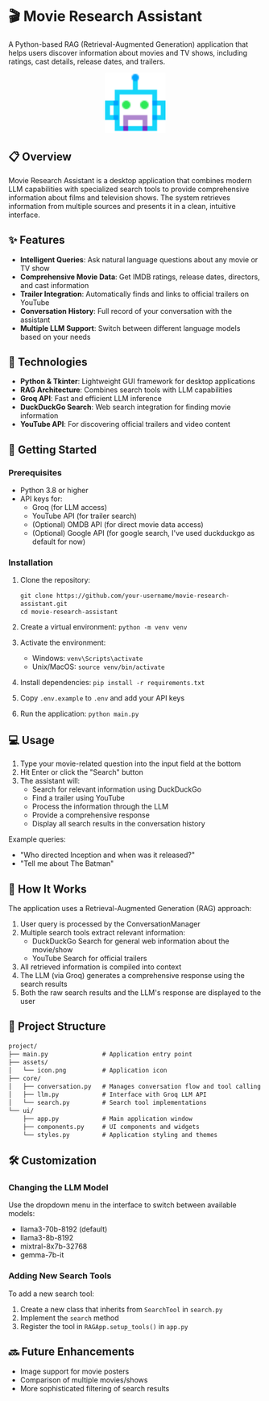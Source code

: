 # 🎬 Movie Research Assistant

A Python-based RAG (Retrieval-Augmented Generation) application that helps users discover information about movies and TV shows, including ratings, cast details, release dates, and trailers.

<p align="center">
  <img src="assets/icon.png" alt="Movie Assistant Icon" width="120">
</p>

## 📋 Overview

Movie Research Assistant is a desktop application that combines modern LLM capabilities with specialized search tools to provide comprehensive information about films and television shows. The system retrieves information from multiple sources and presents it in a clean, intuitive interface.

## ✨ Features

- **Intelligent Queries**: Ask natural language questions about any movie or TV show
- **Comprehensive Movie Data**: Get IMDB ratings, release dates, directors, and cast information 
- **Trailer Integration**: Automatically finds and links to official trailers on YouTube
- **Conversation History**: Full record of your conversation with the assistant
- **Multiple LLM Support**: Switch between different language models based on your needs

## 🔧 Technologies

- **Python & Tkinter**: Lightweight GUI framework for desktop applications
- **RAG Architecture**: Combines search tools with LLM capabilities
- **Groq API**: Fast and efficient LLM inference
- **DuckDuckGo Search**: Web search integration for finding movie information
- **YouTube API**: For discovering official trailers and video content

## 🚀 Getting Started

### Prerequisites

- Python 3.8 or higher
- API keys for:
  - Groq (for LLM access)
  - YouTube API (for trailer search)
  - (Optional) OMDB API (for direct movie data access)
  - (Optional) Google API (for google search, I've used duckduckgo as default for now)

### Installation

1. Clone the repository:
   ```
   git clone https://github.com/your-username/movie-research-assistant.git
   cd movie-research-assistant
   ```

2. Create a virtual environment: `python -m venv venv`
3. Activate the environment:
   - Windows: `venv\Scripts\activate`
   - Unix/MacOS: `source venv/bin/activate`
4. Install dependencies: `pip install -r requirements.txt`
5. Copy `.env.example` to `.env` and add your API keys
6. Run the application: `python main.py`

## 💻 Usage

1. Type your movie-related question into the input field at the bottom
2. Hit Enter or click the "Search" button
3. The assistant will:
   - Search for relevant information using DuckDuckGo
   - Find a trailer using YouTube
   - Process the information through the LLM
   - Provide a comprehensive response
   - Display all search results in the conversation history

Example queries:
- "Who directed Inception and when was it released?"
- "Tell me about The Batman"

## 🧠 How It Works

The application uses a Retrieval-Augmented Generation (RAG) approach:

1. User query is processed by the ConversationManager
2. Multiple search tools extract relevant information:
   - DuckDuckGo Search for general web information about the movie/show
   - YouTube Search for official trailers
3. All retrieved information is compiled into context
4. The LLM (via Groq) generates a comprehensive response using the search results
5. Both the raw search results and the LLM's response are displayed to the user

## 📁 Project Structure

```
project/
├── main.py               # Application entry point
├── assets/
│   └── icon.png          # Application icon
├── core/
│   ├── conversation.py   # Manages conversation flow and tool calling
│   ├── llm.py            # Interface with Groq LLM API
│   └── search.py         # Search tool implementations
└── ui/
    ├── app.py            # Main application window
    ├── components.py     # UI components and widgets
    └── styles.py         # Application styling and themes
```

## 🛠️ Customization

### Changing the LLM Model

Use the dropdown menu in the interface to switch between available models:
- llama3-70b-8192 (default)
- llama3-8b-8192
- mixtral-8x7b-32768
- gemma-7b-it

### Adding New Search Tools

To add a new search tool:
1. Create a new class that inherits from `SearchTool` in `search.py`
2. Implement the `search` method
3. Register the tool in `RAGApp.setup_tools()` in `app.py`

## 🔜 Future Enhancements

- Image support for movie posters
- Comparison of multiple movies/shows
- More sophisticated filtering of search results